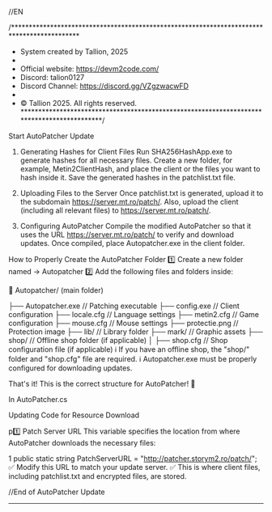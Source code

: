 //EN

/*******************************************************************************************
 * System created by Tallion, 2025
 * 
 * Official website: https://devm2code.com/
 * Discord: talion0127
 * Discord Channel: https://discord.gg/VZgzwacwFD
 * 
 * © Tallion 2025. All rights reserved.
 *******************************************************************************************/

Start AutoPatcher Update


1. Generating Hashes for Client Files
Run SHA256HashApp.exe to generate hashes for all necessary files.
Create a new folder, for example, Metin2ClientHash, and place the client or the files you want to hash inside it.
Save the generated hashes in the patchlist.txt file.

2. Uploading Files to the Server
Once patchlist.txt is generated, upload it to the subdomain https://server.mt.ro/patch/.
Also, upload the client (including all relevant files) to https://server.mt.ro/patch/.

3. Configuring AutoPatcher
Compile the modified AutoPatcher so that it uses the URL https://server.mt.ro/patch/ to verify and download updates.
Once compiled, place Autopatcher.exe in the client folder.


How to Properly Create the AutoPatcher Folder
1️⃣ Create a new folder named → Autopatcher
2️⃣ Add the following files and folders inside:

📂 Autopatcher/ (main folder)

├── Autopatcher.exe       // Patching executable
├── config.exe            // Client configuration
├── locale.cfg            // Language settings
├── metin2.cfg            // Game configuration
├── mouse.cfg             // Mouse settings
├── protectie.png         // Protection image
├── lib/                  // Library folder
├── mark/                 // Graphic assets
├── shop/                 // Offline shop folder (if applicable)
│   ├── shop.cfg          // Shop configuration file (if applicable)
ℹ️ If you have an offline shop, the "shop/" folder and "shop.cfg" file are required.
ℹ️ Autopatcher.exe must be properly configured for downloading updates.

That's it! This is the correct structure for AutoPatcher! 🚀


In AutoPatcher.cs

Updating Code for Resource Download


p1️⃣ Patch Server URL
This variable specifies the location from where AutoPatcher downloads the necessary files:

1
public static string PatchServerURL = "http://patcher.storym2.ro/patch/";
✅ Modify this URL to match your update server.
✅ This is where client files, including patchlist.txt and encrypted files, are stored.

//End of AutoPatcher Update



********************************************************************************************

